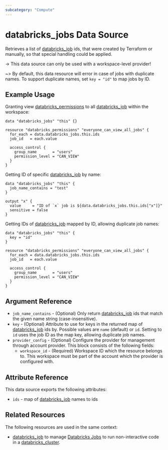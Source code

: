 ```yaml
---
subcategory: "Compute"
---
```

# databricks_jobs Data Source

Retrieves a list of [databricks_job](../resources/job.md) ids, that were created by Terraform or manually, so that special handling could be applied.

-> This data source can only be used with a workspace-level provider!

~> By default, this data resource will error in case of jobs with duplicate names. To support duplicate names, set `key = "id"` to map jobs by ID.

## Example Usage

Granting view [databricks_permissions](../resources/permissions.md) to all [databricks_job](../resources/job.md) within the workspace:

```hcl
data "databricks_jobs" "this" {}

resource "databricks_permissions" "everyone_can_view_all_jobs" {
  for_each = data.databricks_jobs.this.ids
  job_id   = each.value

  access_control {
    group_name       = "users"
    permission_level = "CAN_VIEW"
  }
}
```

Getting ID of specific [databricks_job](../resources/job.md) by name:

```hcl
data "databricks_jobs" "this" {
  job_name_contains = "test"
}

output "x" {
  value     = "ID of `x` job is ${data.databricks_jobs.this.ids["x"]}"
  sensitive = false
}
```

Getting IDs of [databricks_job](../resources/job.md) mapped by ID, allowing duplicate job names:

```hcl
data "databricks_jobs" "this" {
  key = "id"
}

resource "databricks_permissions" "everyone_can_view_all_jobs" {
  for_each = data.databricks_jobs.this.ids
  job_id   = each.value

  access_control {
    group_name       = "users"
    permission_level = "CAN_VIEW"
  }
}
```

## Argument Reference

* `job_name_contains` - (Optional) Only return [databricks_job](../resources/job.md#) ids that match the given name string (case-insensitive).
* `key` - (Optional) Attribute to use for keys in the returned map of [databricks_job](../resources/job.md#) ids by. Possible values are `name` (default) or `id`. Setting to `id` uses the job ID as the map key, allowing duplicate job names.
* `provider_config` - (Optional) Configure the provider for management through account provider. This block consists of the following fields:
  * `workspace_id` - (Required) Workspace ID which the resource belongs to. This workspace must be part of the account which the provider is configured with.

## Attribute Reference

This data source exports the following attributes:

* `ids` - map of [databricks_job](../resources/job.md) names to ids

## Related Resources

The following resources are used in the same context:

* [databricks_job](../resources/job.md) to manage [Databricks Jobs](https://docs.databricks.com/jobs.html) to run non-interactive code in a [databricks_cluster](../resources/cluster.md).
